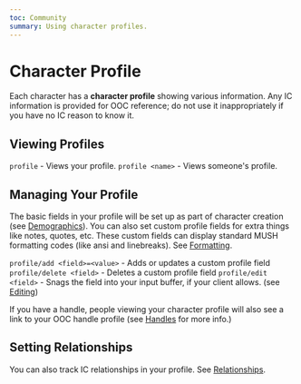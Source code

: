 ```yaml
---
toc: Community
summary: Using character profiles.
---
```

# Character Profile

Each character has a **character profile** showing various information.  Any IC information is provided for OOC reference; do not use it inappropriately if you have no IC reason to know it.

## Viewing Profiles

`profile` - Views your profile.
`profile <name>` - Views someone's profile.

## Managing Your Profile

The basic fields in your profile will be set up as part of character creation (see [Demographics](/help/demographics)).  You can also set custom profile fields for extra things like notes, quotes, etc.  These custom fields can display standard MUSH formatting codes (like ansi and linebreaks).  See [Formatting](/help/formatting).

`profile/add <field>=<value>` - Adds or updates a custom profile field
`profile/delete <field>` - Deletes a custom profile field
`profile/edit <field>` - Snags the field into your input buffer, if
       your client allows.  (see [Editing](/help/edit))

If you have a handle, people viewing your character profile will also see a link to your OOC handle profile (see [Handles](/help/handles) for more info.)

## Setting Relationships

You can also track IC relationships in your profile.  See [ Relationships](/help/relationships).